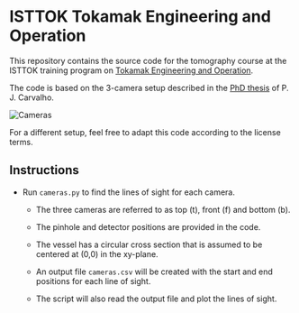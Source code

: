# ISTTOK Tokamak Engineering and Operation

This repository contains the source code for the tomography course at the ISTTOK training program on [Tokamak Engineering and Operation](https://isttok.tecnico.ulisboa.pt/~isttok.daemon/index.php?title=Training).

The code is based on the 3-camera setup described in the [PhD thesis](http://bibliotecas.utl.pt/cgi-bin/koha/opac-detail.pl?biblionumber=428085) of P. J. Carvalho.

![Cameras](https://raw.githubusercontent.com/diogoff/isttok-tomography/master/images/fig3.2.png)

For a different setup, feel free to adapt this code according to the license terms.

## Instructions

- Run `cameras.py` to find the lines of sight for each camera.

    - The three cameras are referred to as top (t), front (f) and bottom (b).

    - The pinhole and detector positions are provided in the code.
    
    - The vessel has a circular cross section that is assumed to be centered at (0,0) in the xy-plane.
    
    - An output file `cameras.csv` will be created with the start and end positions for each line of sight.
    
    - The script will also read the output file and plot the lines of sight.
